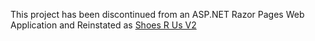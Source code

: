 This project has been discontinued from an ASP.NET Razor Pages Web Application and Reinstated as <a href="https://github.com/JxChillin/Shoes-R-Us-V2.git" target="_blank">Shoes R Us V2</a>
